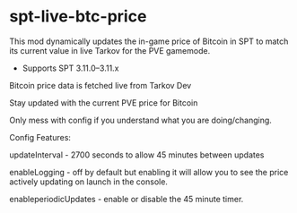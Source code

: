 # spt-live-btc-price
This mod dynamically updates the in-game price of Bitcoin in SPT to match its current value in live Tarkov for the PVE gamemode.


- Supports SPT 3.11.0–3.11.x


Bitcoin price data is fetched live from Tarkov Dev​


Stay updated with the current PVE price for Bitcoin


Only mess with config if you understand what you are doing/changing.


Config Features:

updateInterval - 2700 seconds to allow 45 minutes between updates

enableLogging - off by default but enabling it will allow you to see the price actively updating on launch in the console.

enableperiodicUpdates - enable or disable the 45 minute timer.


